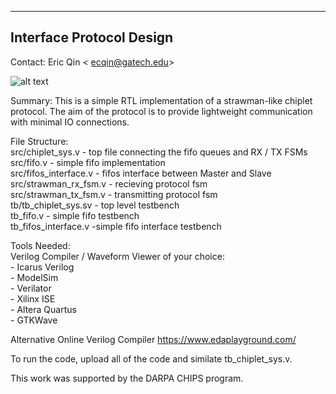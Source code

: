 ---------------------------------------------
Interface Protocol Design
---------------------------------------------
Contact: Eric Qin < ecqin@gatech.edu>

![alt text](https://i.postimg.cc/tJ6xFMw2/protocol.png)

Summary: This is a simple RTL implementation of a strawman-like chiplet protocol. 
The aim of the protocol is to provide lightweight communication with minimal IO connections.

File Structure: <br />
  src/chiplet_sys.v - top file connecting the fifo queues and RX / TX FSMs <br />
  src/fifo.v - simple fifo implementation <br />
  src/fifos_interface.v - fifos interface between Master and Slave <br />
  src/strawman_rx_fsm.v - recieving protocol fsm <br />
  src/strawman_tx_fsm.v - transmitting protocol fsm <br />
  tb/tb_chiplet_sys.sv - top level testbench <br />
  tb_fifo.v - simple fifo testbench <br />
  tb_fifos_interface.v -simple fifo interface testbench <br />
  
Tools Needed:  <br />
  Verilog Compiler / Waveform Viewer of your choice: <br />
    - Icarus Verilog <br />
    - ModelSim <br />
    - Verilator <br />
    - Xilinx ISE <br />
    - Altera Quartus <br />
    - GTKWave <br />
  
Alternative Online Verilog Compiler
  https://www.edaplayground.com/ 
  
To run the code, upload all of the code and similate tb_chiplet_sys.v.

This work was supported by the DARPA CHIPS program.

